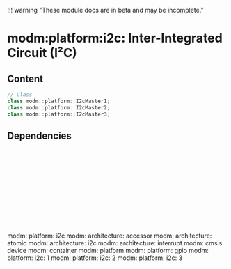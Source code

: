 !!! warning "These module docs are in beta and may be incomplete."

# modm:platform:i2c: Inter-Integrated Circuit (I²C)



## Content

```cpp
// Class
class modm::platform::I2cMaster1;
class modm::platform::I2cMaster2;
class modm::platform::I2cMaster3;
```
## Dependencies

<?xml version="1.0" encoding="UTF-8" standalone="no"?>
<!DOCTYPE svg PUBLIC "-//W3C//DTD SVG 1.1//EN"
 "http://www.w3.org/Graphics/SVG/1.1/DTD/svg11.dtd">
<!-- Generated by graphviz version 2.40.1 (20161225.0304)
 -->
<!-- Title: modm:platform:i2c Pages: 1 -->
<svg width="726pt" height="254pt"
 viewBox="0.00 0.00 726.00 254.00" xmlns="http://www.w3.org/2000/svg" xmlns:xlink="http://www.w3.org/1999/xlink">
<g id="graph0" class="graph" transform="scale(1 1) rotate(0) translate(4 250)">
<title>modm:platform:i2c</title>
<polygon fill="#ffffff" stroke="transparent" points="-4,4 -4,-250 722,-250 722,4 -4,4"/>
<!-- modm_platform_i2c -->
<g id="node1" class="node">
<title>modm_platform_i2c</title>
<polygon fill="#d3d3d3" stroke="#000000" stroke-width="2" points="426,-157 358,-157 358,-104 426,-104 426,-157"/>
<text text-anchor="middle" x="392" y="-141.8" font-family="Times,serif" font-size="14.00" fill="#000000">modm:</text>
<text text-anchor="middle" x="392" y="-126.8" font-family="Times,serif" font-size="14.00" fill="#000000">platform:</text>
<text text-anchor="middle" x="392" y="-111.8" font-family="Times,serif" font-size="14.00" fill="#000000">i2c</text>
</g>
<!-- modm_architecture_accessor -->
<g id="node2" class="node">
<title>modm_architecture_accessor</title>
<g id="a_node2"><a xlink:href="../modm-architecture-accessor" xlink:title="modm:&#10;architecture:&#10;accessor">
<polygon fill="#d3d3d3" stroke="#000000" points="84,-246 0,-246 0,-193 84,-193 84,-246"/>
<text text-anchor="middle" x="42" y="-230.8" font-family="Times,serif" font-size="14.00" fill="#000000">modm:</text>
<text text-anchor="middle" x="42" y="-215.8" font-family="Times,serif" font-size="14.00" fill="#000000">architecture:</text>
<text text-anchor="middle" x="42" y="-200.8" font-family="Times,serif" font-size="14.00" fill="#000000">accessor</text>
</a>
</g>
</g>
<!-- modm_platform_i2c&#45;&gt;modm_architecture_accessor -->
<g id="edge1" class="edge">
<title>modm_platform_i2c&#45;&gt;modm_architecture_accessor</title>
<path fill="none" stroke="#000000" d="M357.9978,-134.53C303.4085,-141.6535 193.0811,-158.7469 93.761,-193.1013"/>
<polygon fill="#000000" stroke="#000000" points="92.4514,-189.8518 84.186,-196.48 94.7808,-196.4529 92.4514,-189.8518"/>
</g>
<!-- modm_architecture_atomic -->
<g id="node3" class="node">
<title>modm_architecture_atomic</title>
<g id="a_node3"><a xlink:href="../modm-architecture-atomic" xlink:title="modm:&#10;architecture:&#10;atomic">
<polygon fill="#d3d3d3" stroke="#000000" points="186,-246 102,-246 102,-193 186,-193 186,-246"/>
<text text-anchor="middle" x="144" y="-230.8" font-family="Times,serif" font-size="14.00" fill="#000000">modm:</text>
<text text-anchor="middle" x="144" y="-215.8" font-family="Times,serif" font-size="14.00" fill="#000000">architecture:</text>
<text text-anchor="middle" x="144" y="-200.8" font-family="Times,serif" font-size="14.00" fill="#000000">atomic</text>
</a>
</g>
</g>
<!-- modm_platform_i2c&#45;&gt;modm_architecture_atomic -->
<g id="edge2" class="edge">
<title>modm_platform_i2c&#45;&gt;modm_architecture_atomic</title>
<path fill="none" stroke="#000000" d="M357.9071,-139.3907C320.0637,-149.6763 257.2003,-168.0005 195.5204,-193.0397"/>
<polygon fill="#000000" stroke="#000000" points="193.9466,-189.9026 186.0344,-196.9487 196.6137,-196.3746 193.9466,-189.9026"/>
</g>
<!-- modm_architecture_i2c -->
<g id="node4" class="node">
<title>modm_architecture_i2c</title>
<g id="a_node4"><a xlink:href="../modm-architecture-i2c" xlink:title="modm:&#10;architecture:&#10;i2c">
<polygon fill="#d3d3d3" stroke="#000000" points="288,-246 204,-246 204,-193 288,-193 288,-246"/>
<text text-anchor="middle" x="246" y="-230.8" font-family="Times,serif" font-size="14.00" fill="#000000">modm:</text>
<text text-anchor="middle" x="246" y="-215.8" font-family="Times,serif" font-size="14.00" fill="#000000">architecture:</text>
<text text-anchor="middle" x="246" y="-200.8" font-family="Times,serif" font-size="14.00" fill="#000000">i2c</text>
</a>
</g>
</g>
<!-- modm_platform_i2c&#45;&gt;modm_architecture_i2c -->
<g id="edge3" class="edge">
<title>modm_platform_i2c&#45;&gt;modm_architecture_i2c</title>
<path fill="none" stroke="#000000" d="M357.7695,-151.3665C339.635,-162.4211 317.0038,-176.2168 296.8578,-188.4977"/>
<polygon fill="#000000" stroke="#000000" points="294.8167,-185.6428 288.0999,-193.8364 298.4603,-191.6198 294.8167,-185.6428"/>
</g>
<!-- modm_architecture_interrupt -->
<g id="node5" class="node">
<title>modm_architecture_interrupt</title>
<g id="a_node5"><a xlink:href="../modm-architecture-interrupt" xlink:title="modm:&#10;architecture:&#10;interrupt">
<polygon fill="#d3d3d3" stroke="#000000" points="390,-246 306,-246 306,-193 390,-193 390,-246"/>
<text text-anchor="middle" x="348" y="-230.8" font-family="Times,serif" font-size="14.00" fill="#000000">modm:</text>
<text text-anchor="middle" x="348" y="-215.8" font-family="Times,serif" font-size="14.00" fill="#000000">architecture:</text>
<text text-anchor="middle" x="348" y="-200.8" font-family="Times,serif" font-size="14.00" fill="#000000">interrupt</text>
</a>
</g>
</g>
<!-- modm_platform_i2c&#45;&gt;modm_architecture_interrupt -->
<g id="edge4" class="edge">
<title>modm_platform_i2c&#45;&gt;modm_architecture_interrupt</title>
<path fill="none" stroke="#000000" d="M378.7985,-157.2029C374.6653,-165.5633 370.0361,-174.927 365.6475,-183.8039"/>
<polygon fill="#000000" stroke="#000000" points="362.4865,-182.3004 361.1921,-192.8159 368.7615,-185.4027 362.4865,-182.3004"/>
</g>
<!-- modm_cmsis_device -->
<g id="node6" class="node">
<title>modm_cmsis_device</title>
<g id="a_node6"><a xlink:href="../modm-cmsis-device" xlink:title="modm:&#10;cmsis:&#10;device">
<polygon fill="#d3d3d3" stroke="#000000" points="464,-246 408,-246 408,-193 464,-193 464,-246"/>
<text text-anchor="middle" x="436" y="-230.8" font-family="Times,serif" font-size="14.00" fill="#000000">modm:</text>
<text text-anchor="middle" x="436" y="-215.8" font-family="Times,serif" font-size="14.00" fill="#000000">cmsis:</text>
<text text-anchor="middle" x="436" y="-200.8" font-family="Times,serif" font-size="14.00" fill="#000000">device</text>
</a>
</g>
</g>
<!-- modm_platform_i2c&#45;&gt;modm_cmsis_device -->
<g id="edge5" class="edge">
<title>modm_platform_i2c&#45;&gt;modm_cmsis_device</title>
<path fill="none" stroke="#000000" d="M405.2015,-157.2029C409.3347,-165.5633 413.9639,-174.927 418.3525,-183.8039"/>
<polygon fill="#000000" stroke="#000000" points="415.2385,-185.4027 422.8079,-192.8159 421.5135,-182.3004 415.2385,-185.4027"/>
</g>
<!-- modm_container -->
<g id="node7" class="node">
<title>modm_container</title>
<g id="a_node7"><a xlink:href="../modm-container" xlink:title="modm:&#10;container">
<polygon fill="#d3d3d3" stroke="#000000" points="549.5,-238.5 482.5,-238.5 482.5,-200.5 549.5,-200.5 549.5,-238.5"/>
<text text-anchor="middle" x="516" y="-223.3" font-family="Times,serif" font-size="14.00" fill="#000000">modm:</text>
<text text-anchor="middle" x="516" y="-208.3" font-family="Times,serif" font-size="14.00" fill="#000000">container</text>
</a>
</g>
</g>
<!-- modm_platform_i2c&#45;&gt;modm_container -->
<g id="edge6" class="edge">
<title>modm_platform_i2c&#45;&gt;modm_container</title>
<path fill="none" stroke="#000000" d="M426.2118,-155.0552C443.338,-167.3475 464.031,-182.1997 481.2333,-194.5465"/>
<polygon fill="#000000" stroke="#000000" points="479.2019,-197.3966 489.3668,-200.3842 483.2836,-191.7098 479.2019,-197.3966"/>
</g>
<!-- modm_platform -->
<g id="node8" class="node">
<title>modm_platform</title>
<g id="a_node8"><a xlink:href="../modm-platform" xlink:title="modm:&#10;platform">
<polygon fill="#d3d3d3" stroke="#000000" points="632,-238.5 568,-238.5 568,-200.5 632,-200.5 632,-238.5"/>
<text text-anchor="middle" x="600" y="-223.3" font-family="Times,serif" font-size="14.00" fill="#000000">modm:</text>
<text text-anchor="middle" x="600" y="-208.3" font-family="Times,serif" font-size="14.00" fill="#000000">platform</text>
</a>
</g>
</g>
<!-- modm_platform_i2c&#45;&gt;modm_platform -->
<g id="edge7" class="edge">
<title>modm_platform_i2c&#45;&gt;modm_platform</title>
<path fill="none" stroke="#000000" d="M426.1716,-140.8873C460.5776,-151.896 514.7492,-170.7467 559,-193 560.5096,-193.7592 562.0328,-194.5609 563.5583,-195.3938"/>
<polygon fill="#000000" stroke="#000000" points="561.8347,-198.4402 572.2414,-200.4279 565.3457,-192.3843 561.8347,-198.4402"/>
</g>
<!-- modm_platform_gpio -->
<g id="node9" class="node">
<title>modm_platform_gpio</title>
<g id="a_node9"><a xlink:href="../modm-platform-gpio" xlink:title="modm:&#10;platform:&#10;gpio">
<polygon fill="#d3d3d3" stroke="#000000" points="718,-246 650,-246 650,-193 718,-193 718,-246"/>
<text text-anchor="middle" x="684" y="-230.8" font-family="Times,serif" font-size="14.00" fill="#000000">modm:</text>
<text text-anchor="middle" x="684" y="-215.8" font-family="Times,serif" font-size="14.00" fill="#000000">platform:</text>
<text text-anchor="middle" x="684" y="-200.8" font-family="Times,serif" font-size="14.00" fill="#000000">gpio</text>
</a>
</g>
</g>
<!-- modm_platform_i2c&#45;&gt;modm_platform_gpio -->
<g id="edge8" class="edge">
<title>modm_platform_i2c&#45;&gt;modm_platform_gpio</title>
<path fill="none" stroke="#000000" d="M426.078,-135.6471C473.1285,-143.475 560.3335,-160.5903 640.0724,-193.1013"/>
<polygon fill="#000000" stroke="#000000" points="639.1798,-196.5213 649.7564,-197.1427 641.8759,-190.0613 639.1798,-196.5213"/>
</g>
<!-- modm_platform_i2c_1 -->
<g id="node10" class="node">
<title>modm_platform_i2c_1</title>
<g id="a_node10"><a xlink:href="../modm-platform-i2c-1" xlink:title="modm:&#10;platform:&#10;i2c:&#10;1">
<polygon fill="#d3d3d3" stroke="#000000" points="340,-68 272,-68 272,0 340,0 340,-68"/>
<text text-anchor="middle" x="306" y="-52.8" font-family="Times,serif" font-size="14.00" fill="#000000">modm:</text>
<text text-anchor="middle" x="306" y="-37.8" font-family="Times,serif" font-size="14.00" fill="#000000">platform:</text>
<text text-anchor="middle" x="306" y="-22.8" font-family="Times,serif" font-size="14.00" fill="#000000">i2c:</text>
<text text-anchor="middle" x="306" y="-7.8" font-family="Times,serif" font-size="14.00" fill="#000000">1</text>
</a>
</g>
</g>
<!-- modm_platform_i2c_1&#45;&gt;modm_platform_i2c -->
<g id="edge9" class="edge">
<title>modm_platform_i2c_1&#45;&gt;modm_platform_i2c</title>
<path fill="none" stroke="#000000" d="M336.3204,-68.0223C344.481,-77.1793 353.3108,-87.0871 361.4821,-96.256"/>
<polygon fill="#000000" stroke="#000000" points="358.8958,-98.6146 368.162,-103.7515 364.1217,-93.9573 358.8958,-98.6146"/>
</g>
<!-- modm_platform_i2c_2 -->
<g id="node11" class="node">
<title>modm_platform_i2c_2</title>
<g id="a_node11"><a xlink:href="../modm-platform-i2c-2" xlink:title="modm:&#10;platform:&#10;i2c:&#10;2">
<polygon fill="#d3d3d3" stroke="#000000" points="426,-68 358,-68 358,0 426,0 426,-68"/>
<text text-anchor="middle" x="392" y="-52.8" font-family="Times,serif" font-size="14.00" fill="#000000">modm:</text>
<text text-anchor="middle" x="392" y="-37.8" font-family="Times,serif" font-size="14.00" fill="#000000">platform:</text>
<text text-anchor="middle" x="392" y="-22.8" font-family="Times,serif" font-size="14.00" fill="#000000">i2c:</text>
<text text-anchor="middle" x="392" y="-7.8" font-family="Times,serif" font-size="14.00" fill="#000000">2</text>
</a>
</g>
</g>
<!-- modm_platform_i2c_2&#45;&gt;modm_platform_i2c -->
<g id="edge10" class="edge">
<title>modm_platform_i2c_2&#45;&gt;modm_platform_i2c</title>
<path fill="none" stroke="#000000" d="M392,-68.0223C392,-76.2636 392,-85.113 392,-93.4847"/>
<polygon fill="#000000" stroke="#000000" points="388.5001,-93.7515 392,-103.7515 395.5001,-93.7516 388.5001,-93.7515"/>
</g>
<!-- modm_platform_i2c_3 -->
<g id="node12" class="node">
<title>modm_platform_i2c_3</title>
<g id="a_node12"><a xlink:href="../modm-platform-i2c-3" xlink:title="modm:&#10;platform:&#10;i2c:&#10;3">
<polygon fill="#d3d3d3" stroke="#000000" points="512,-68 444,-68 444,0 512,0 512,-68"/>
<text text-anchor="middle" x="478" y="-52.8" font-family="Times,serif" font-size="14.00" fill="#000000">modm:</text>
<text text-anchor="middle" x="478" y="-37.8" font-family="Times,serif" font-size="14.00" fill="#000000">platform:</text>
<text text-anchor="middle" x="478" y="-22.8" font-family="Times,serif" font-size="14.00" fill="#000000">i2c:</text>
<text text-anchor="middle" x="478" y="-7.8" font-family="Times,serif" font-size="14.00" fill="#000000">3</text>
</a>
</g>
</g>
<!-- modm_platform_i2c_3&#45;&gt;modm_platform_i2c -->
<g id="edge11" class="edge">
<title>modm_platform_i2c_3&#45;&gt;modm_platform_i2c</title>
<path fill="none" stroke="#000000" d="M447.6796,-68.0223C439.519,-77.1793 430.6892,-87.0871 422.5179,-96.256"/>
<polygon fill="#000000" stroke="#000000" points="419.8783,-93.9573 415.838,-103.7515 425.1042,-98.6146 419.8783,-93.9573"/>
</g>
</g>
</svg>

